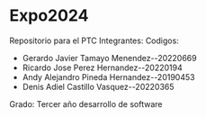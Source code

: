 # Expo2024
Repositorio para el PTC
Integrantes:                      Codigos:
- Gerardo Javier Tamayo Menendez--20220669
- Ricardo Jose Perez Hernandez--20220194
- Andy Alejandro Pineda Hernandez--20190453
- Denis Adiel Castillo Vasquez--20220365

Grado: Tercer año desarrollo de software

